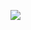 ![](https://cdn.nlark.com/yuque/0/2022/jpeg/1238904/1661950262760-69ccb717-a97a-4b2a-804e-c826d6bcb2d1.jpeg)
